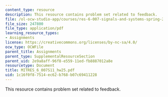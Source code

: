 ```yaml
---
content_type: resource
description: This resource contains problem set related to feedback.
file: /ol-ocw-studio-app/courses/res-6-007-signals-and-systems-spring-2011/1c16f0f87514ec62b768b07c69411228_MITRES_6_007S11_hw25.pdf
file_size: 247800
file_type: application/pdf
learning_resource_types:
- Assignments
license: https://creativecommons.org/licenses/by-nc-sa/4.0/
ocw_type: OCWFile
parent_title: Assignments
parent_type: SupplementalResourceSection
parent_uid: 2e9a8aff-96f8-e559-11ed-fb8887012a8e
resourcetype: Document
title: MITRES_6_007S11_hw25.pdf
uid: 1c16f0f8-7514-ec62-b768-b07c69411228
---
```

This resource contains problem set related to feedback.